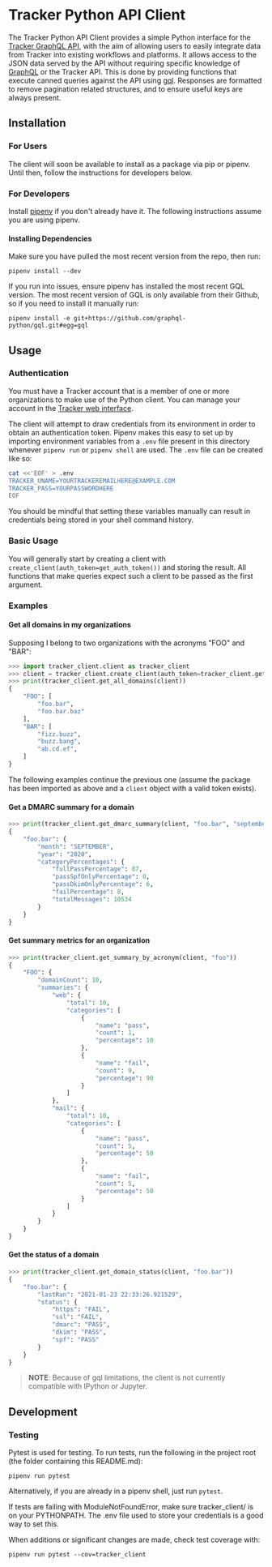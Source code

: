 # Tracker Python API Client

The Tracker Python API Client provides a simple Python interface for the [Tracker GraphQL API](https://github.com/canada-ca/tracker/blob/master/api-js/README.md), with the aim of allowing users to easily integrate data from Tracker into existing workflows and platforms. It allows access to the JSON data served by the API without requiring specific knowledge of [GraphQL](https://graphql.org/) or the Tracker API. This is done by providing functions that execute canned queries against the API using [gql](https://github.com/graphql-python/gql). Responses are formatted to remove pagination related structures, and to ensure useful keys are always present.


## Installation

### For Users

The client will soon be available to install as a package via pip or pipenv. Until then, follow the instructions for developers below.

### For Developers

Install [pipenv](https://pypi.org/project/pipenv/) if you don't already have it. The following instructions assume you are using pipenv.

#### Installing Dependencies 

Make sure you have pulled the most recent version from the repo, then run:

```shell
pipenv install --dev
```

If you run into issues, ensure pipenv has installed the most recent GQL version. The most recent version of GQL is only available from their Github, so if you need to install it manually run:

```shell
pipenv install -e git+https://github.com/graphql-python/gql.git#egg=gql
```

## Usage


### Authentication

You must have a Tracker account that is a member of one or more organizations to make use of the Python client. You can manage your account in the [Tracker web interface](https://tracker.alpha.canada.ca/).

The client will attempt to draw credentials from its environment in order to obtain an authentication token. Pipenv makes this easy to set up by importing environment variables from a `.env` file present in this directory whenever `pipenv run` or `pipenv shell` are used. The `.env` file can be created like so:

```bash
cat <<'EOF' > .env
TRACKER_UNAME=YOURTRACKEREMAILHERE@EXAMPLE.COM
TRACKER_PASS=YOURPASSWORDHERE
EOF
```

You should be mindful that setting these variables manually can result in credentials being stored in your shell command history.

### Basic Usage

You will generally start by creating a client with `create_client(auth_token=get_auth_token())` and storing the result. All functions that make queries expect such a client to be passed as the first argument.

### Examples

#### Get all domains in my organizations

Supposing I belong to two organizations with the acronyms "FOO" and "BAR":

```python
>>> import tracker_client.client as tracker_client
>>> client = tracker_client.create_client(auth_token=tracker_client.get_auth_token())
>>> print(tracker_client.get_all_domains(client))
{
    "FOO": [
        "foo.bar",
        "foo.bar.baz"
    ],
    "BAR": [
        "fizz.buzz",
        "buzz.bang",
        "ab.cd.ef",
    ]
}
```

The following examples continue the previous one (assume the package has been imported as above and a `client` object with a valid token exists).

#### Get a DMARC summary for a domain

```python
>>> print(tracker_client.get_dmarc_summary(client, "foo.bar", "september", 2020))
{
    "foo.bar": {
        "month": "SEPTEMBER",
        "year": "2020",
        "categoryPercentages": {
            "fullPassPercentage": 87,
            "passSpfOnlyPercentage": 0,
            "passDkimOnlyPercentage": 6,
            "failPercentage": 8,
            "totalMessages": 10534
        }
    }
}
```

#### Get summary metrics for an organization

```python
>>> print(tracker_client.get_summary_by_acronym(client, "foo"))
{
    "FOO": {
        "domainCount": 10,
        "summaries": {
            "web": {
                "total": 10,
                "categories": [
                    {
                        "name": "pass",
                        "count": 1,
                        "percentage": 10
                    },
                    {
                        "name": "fail",
                        "count": 9,
                        "percentage": 90
                    }
                ]
            },
            "mail": {
                "total": 10,
                "categories": [
                    {
                        "name": "pass",
                        "count": 5,
                        "percentage": 50
                    },
                    {
                        "name": "fail",
                        "count": 5,
                        "percentage": 50
                    }
                ]
            }
        }
    }
}
```

#### Get the status of a domain 

```python
>>> print(tracker_client.get_domain_status(client, "foo.bar"))
{
    "foo.bar": {
        "lastRan": "2021-01-23 22:33:26.921529",
        "status": {
            "https": "FAIL",
            "ssl": "FAIL",
            "dmarc": "PASS",
            "dkim": "PASS",
            "spf": "PASS"
        }
    }
}
```

> **NOTE**: Because of gql limitations, the client is not currently compatible with IPython or Jupyter.

## Development

### Testing

Pytest is used for testing. To run tests, run the following in the project root (the folder containing this README.md):

```shell
pipenv run pytest
```

Alternatively, if you are already in a pipenv shell, just run `pytest`.

If tests are failing with ModuleNotFoundError, make sure tracker_client/ is on your PYTHONPATH. The .env file used to store your credentials is a good way to set this.

When additions or significant changes are made, check test coverage with:

```shell
pipenv run pytest --cov=tracker_client
```


